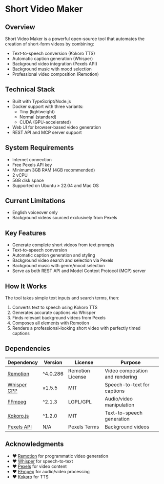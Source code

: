 # Short Video Maker

## Overview
Short Video Maker is a powerful open-source tool that automates the creation of short-form videos by combining:
- Text-to-speech conversion (Kokoro TTS)
- Automatic caption generation (Whisper)
- Background video integration (Pexels API)
- Background music with mood selection
- Professional video composition (Remotion)

## Technical Stack
- Built with TypeScript/Node.js
- Docker support with three variants:
  - Tiny (lightweight)
  - Normal (standard)
  - CUDA (GPU-accelerated)
- Web UI for browser-based video generation
- REST API and MCP server support

## System Requirements
- Internet connection
- Free Pexels API key
- Minimum 3GB RAM (4GB recommended)
- 2 vCPU
- 5GB disk space
- Supported on Ubuntu ≥ 22.04 and Mac OS

## Current Limitations
- English voiceover only
- Background videos sourced exclusively from Pexels

## Key Features
- Generate complete short videos from text prompts
- Text-to-speech conversion
- Automatic caption generation and styling
- Background video search and selection via Pexels
- Background music with genre/mood selection
- Serve as both REST API and Model Context Protocol (MCP) server

## How It Works
The tool takes simple text inputs and search terms, then:
1. Converts text to speech using Kokoro TTS
2. Generates accurate captions via Whisper
3. Finds relevant background videos from Pexels
4. Composes all elements with Remotion
5. Renders a professional-looking short video with perfectly timed captions

## Dependencies
| Dependency | Version | License | Purpose |
|------------|---------|---------|---------|
| [Remotion](https://remotion.dev/) | ^4.0.286 | Remotion License | Video composition and rendering |
| [Whisper CPP](https://github.com/ggml-org/whisper.cpp) | v1.5.5 | MIT | Speech-to-text for captions |
| [FFmpeg](https://ffmpeg.org/) | ^2.1.3 | LGPL/GPL | Audio/video manipulation |
| [Kokoro.js](https://www.npmjs.com/package/kokoro-js) | ^1.2.0 | MIT | Text-to-speech generation |
| [Pexels API](https://www.pexels.com/api/) | N/A | Pexels Terms | Background videos |

## Acknowledgments
- ❤️ [Remotion](https://remotion.dev/) for programmatic video generation
- ❤️ [Whisper](https://github.com/ggml-org/whisper.cpp) for speech-to-text
- ❤️ [Pexels](https://www.pexels.com/) for video content
- ❤️ [FFmpeg](https://ffmpeg.org/) for audio/video processing
- ❤️ [Kokoro](https://github.com/hexgrad/kokoro) for TTS 